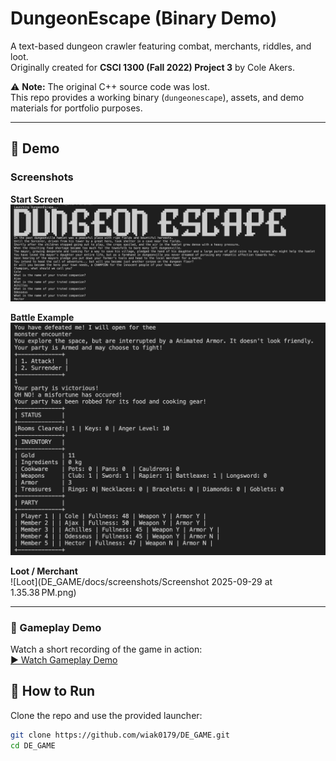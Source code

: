 # DungeonEscape (Binary Demo)

A text-based dungeon crawler featuring combat, merchants, riddles, and loot.  
Originally created for **CSCI 1300 (Fall 2022) Project 3** by Cole Akers.

⚠️ **Note:** The original C++ source code was lost.  
This repo provides a working binary (`dungeonescape`), assets, and demo materials for portfolio purposes.

---
## 📸 Demo

### Screenshots

**Start Screen**  
![Start Screen](docs/screenshots/Start_screen.png)

**Battle Example**  
![Battle](docs/screenshots/battle.png)

**Loot / Merchant**  
![Loot](DE_GAME/docs/screenshots/Screenshot 2025-09-29 at 1.35.38 PM.png)

---

### 🎥 Gameplay Demo

Watch a short recording of the game in action:  
[▶️ Watch Gameplay Demo]([docs/screenshots/DE_demo.mp4](https://youtu.be/Wcc1idMOPzo))

## 🚀 How to Run

Clone the repo and use the provided launcher:

```bash
git clone https://github.com/wiak0179/DE_GAME.git
cd DE_GAME


